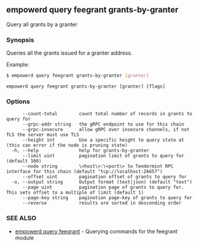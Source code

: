 ## empowerd query feegrant grants-by-granter

Query all grants by a granter

### Synopsis

Queries all the grants issued for a granter address.

Example:
```bash
$ empowerd query feegrant grants-by-granter [granter]
```

```
empowerd query feegrant grants-by-granter [granter] [flags]
```

### Options

```
      --count-total        count total number of records in grants to query for
      --grpc-addr string   the gRPC endpoint to use for this chain
      --grpc-insecure      allow gRPC over insecure channels, if not TLS the server must use TLS
      --height int         Use a specific height to query state at (this can error if the node is pruning state)
  -h, --help               help for grants-by-granter
      --limit uint         pagination limit of grants to query for (default 100)
      --node string        \<host\>:\<port\> to Tendermint RPC interface for this chain (default "tcp://localhost:26657")
      --offset uint        pagination offset of grants to query for
  -o, --output string      Output format (text|json) (default "text")
      --page uint          pagination page of grants to query for. This sets offset to a multiple of limit (default 1)
      --page-key string    pagination page-key of grants to query for
      --reverse            results are sorted in descending order
```

### SEE ALSO

* [empowerd query feegrant](empowerd_query_feegrant.md)	 - Querying commands for the feegrant module

